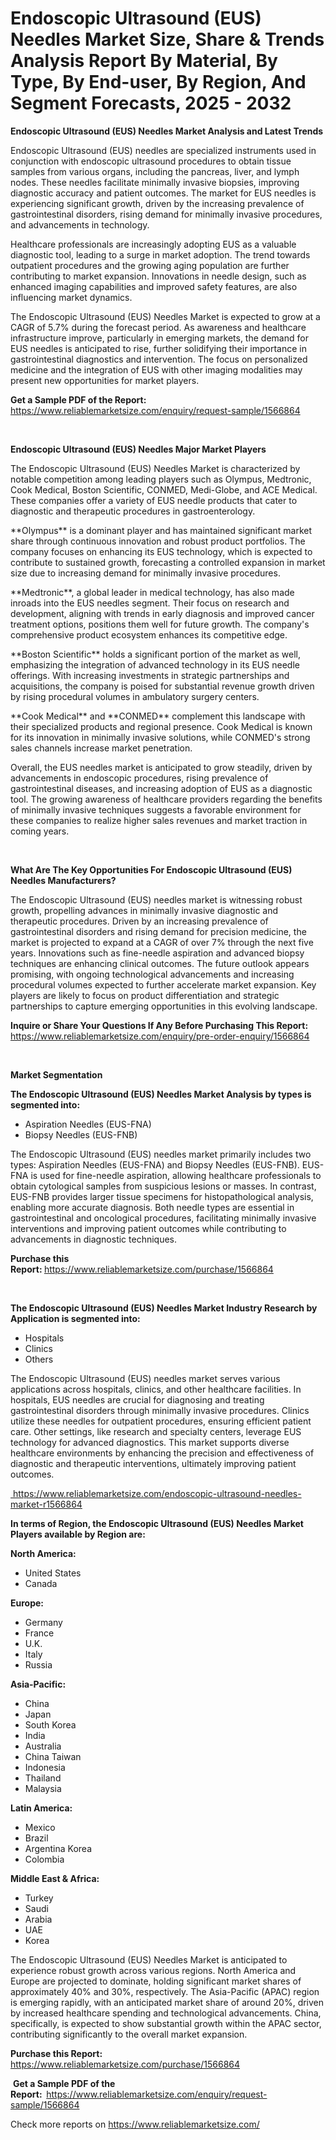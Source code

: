 <p><h1>Endoscopic Ultrasound (EUS) Needles Market Size, Share & Trends Analysis Report By Material, By Type, By End-user, By Region, And Segment Forecasts, 2025 - 2032</h1></p><p><strong>Endoscopic Ultrasound (EUS) Needles Market Analysis and Latest Trends</strong></p>
<p><p>Endoscopic Ultrasound (EUS) needles are specialized instruments used in conjunction with endoscopic ultrasound procedures to obtain tissue samples from various organs, including the pancreas, liver, and lymph nodes. These needles facilitate minimally invasive biopsies, improving diagnostic accuracy and patient outcomes. The market for EUS needles is experiencing significant growth, driven by the increasing prevalence of gastrointestinal disorders, rising demand for minimally invasive procedures, and advancements in technology. </p><p>Healthcare professionals are increasingly adopting EUS as a valuable diagnostic tool, leading to a surge in market adoption. The trend towards outpatient procedures and the growing aging population are further contributing to market expansion. Innovations in needle design, such as enhanced imaging capabilities and improved safety features, are also influencing market dynamics.</p><p>The Endoscopic Ultrasound (EUS) Needles Market is expected to grow at a CAGR of 5.7% during the forecast period. As awareness and healthcare infrastructure improve, particularly in emerging markets, the demand for EUS needles is anticipated to rise, further solidifying their importance in gastrointestinal diagnostics and intervention. The focus on personalized medicine and the integration of EUS with other imaging modalities may present new opportunities for market players.</p></p>
<p><strong>Get a Sample PDF of the Report:&nbsp;</strong> <a href="https://www.reliablemarketsize.com/enquiry/request-sample/1566864?utm_campaign=3382&utm_medium=2&utm_source=Github&utm_content=ia&utm_term=22032025&utm_id=endoscopic-ultrasound-eus-needles">https://www.reliablemarketsize.com/enquiry/request-sample/1566864</a></p>
<p>&nbsp;</p>
<p><strong>Endoscopic Ultrasound (EUS) Needles Major Market Players</strong></p>
<p><p>The Endoscopic Ultrasound (EUS) Needles Market is characterized by notable competition among leading players such as Olympus, Medtronic, Cook Medical, Boston Scientific, CONMED, Medi-Globe, and ACE Medical. These companies offer a variety of EUS needle products that cater to diagnostic and therapeutic procedures in gastroenterology.</p><p>**Olympus** is a dominant player and has maintained significant market share through continuous innovation and robust product portfolios. The company focuses on enhancing its EUS technology, which is expected to contribute to sustained growth, forecasting a controlled expansion in market size due to increasing demand for minimally invasive procedures.</p><p>**Medtronic**, a global leader in medical technology, has also made inroads into the EUS needles segment. Their focus on research and development, aligning with trends in early diagnosis and improved cancer treatment options, positions them well for future growth. The company's comprehensive product ecosystem enhances its competitive edge.</p><p>**Boston Scientific** holds a significant portion of the market as well, emphasizing the integration of advanced technology in its EUS needle offerings. With increasing investments in strategic partnerships and acquisitions, the company is poised for substantial revenue growth driven by rising procedural volumes in ambulatory surgery centers.</p><p>**Cook Medical** and **CONMED** complement this landscape with their specialized products and regional presence. Cook Medical is known for its innovation in minimally invasive solutions, while CONMED's strong sales channels increase market penetration.</p><p>Overall, the EUS needles market is anticipated to grow steadily, driven by advancements in endoscopic procedures, rising prevalence of gastrointestinal diseases, and increasing adoption of EUS as a diagnostic tool. The growing awareness of healthcare providers regarding the benefits of minimally invasive techniques suggests a favorable environment for these companies to realize higher sales revenues and market traction in coming years.</p></p>
<p>&nbsp;</p>
<p><strong>What Are The Key Opportunities For Endoscopic Ultrasound (EUS) Needles Manufacturers?</strong></p>
<p><p>The Endoscopic Ultrasound (EUS) needles market is witnessing robust growth, propelling advances in minimally invasive diagnostic and therapeutic procedures. Driven by an increasing prevalence of gastrointestinal disorders and rising demand for precision medicine, the market is projected to expand at a CAGR of over 7% through the next five years. Innovations such as fine-needle aspiration and advanced biopsy techniques are enhancing clinical outcomes. The future outlook appears promising, with ongoing technological advancements and increasing procedural volumes expected to further accelerate market expansion. Key players are likely to focus on product differentiation and strategic partnerships to capture emerging opportunities in this evolving landscape.</p></p>
<p><strong>Inquire or Share Your Questions If Any Before Purchasing This Report:</strong> <a href="https://www.reliablemarketsize.com/enquiry/pre-order-enquiry/1566864?utm_campaign=3382&utm_medium=2&utm_source=Github&utm_content=ia&utm_term=22032025&utm_id=endoscopic-ultrasound-eus-needles">https://www.reliablemarketsize.com/enquiry/pre-order-enquiry/1566864</a></p>
<p>&nbsp;</p>
<p><strong>Market Segmentation</strong></p>
<p><strong>The Endoscopic Ultrasound (EUS) Needles Market Analysis by types is segmented into:</strong></p>
<p><ul><li>Aspiration Needles (EUS-FNA)</li><li>Biopsy Needles (EUS-FNB)</li></ul></p>
<p><p>The Endoscopic Ultrasound (EUS) needles market primarily includes two types: Aspiration Needles (EUS-FNA) and Biopsy Needles (EUS-FNB). EUS-FNA is used for fine-needle aspiration, allowing healthcare professionals to obtain cytological samples from suspicious lesions or masses. In contrast, EUS-FNB provides larger tissue specimens for histopathological analysis, enabling more accurate diagnosis. Both needle types are essential in gastrointestinal and oncological procedures, facilitating minimally invasive interventions and improving patient outcomes while contributing to advancements in diagnostic techniques.</p></p>
<p><strong>Purchase this Report:&nbsp;</strong><a href="https://www.reliablemarketsize.com/purchase/1566864?utm_campaign=3382&utm_medium=2&utm_source=Github&utm_content=ia&utm_term=22032025&utm_id=endoscopic-ultrasound-eus-needles">https://www.reliablemarketsize.com/purchase/1566864</a></p>
<p>&nbsp;</p>
<p><strong>The Endoscopic Ultrasound (EUS) Needles Market Industry Research by Application is segmented into:</strong></p>
<p><ul><li>Hospitals</li><li>Clinics</li><li>Others</li></ul></p>
<p><p>The Endoscopic Ultrasound (EUS) needles market serves various applications across hospitals, clinics, and other healthcare facilities. In hospitals, EUS needles are crucial for diagnosing and treating gastrointestinal disorders through minimally invasive procedures. Clinics utilize these needles for outpatient procedures, ensuring efficient patient care. Other settings, like research and specialty centers, leverage EUS technology for advanced diagnostics. This market supports diverse healthcare environments by enhancing the precision and effectiveness of diagnostic and therapeutic interventions, ultimately improving patient outcomes.</p></p>
<p><a href="https://www.reliablemarketsize.com/endoscopic-ultrasound-needles-market-r1566864?utm_campaign=3382&utm_medium=2&utm_source=Github&utm_content=ia&utm_term=22032025&utm_id=endoscopic-ultrasound-eus-needles">&nbsp;https://www.reliablemarketsize.com/endoscopic-ultrasound-needles-market-r1566864</a></p>
<p><strong>In terms of Region, the Endoscopic Ultrasound (EUS) Needles Market Players available by Region are:</strong></p>
<p>
    <p> <strong> North America: </strong>
        <ul>
            <li>United States</li>
            <li>Canada</li>
        </ul>
        </p> 
    <p> <strong> Europe: </strong>
        <ul>
            <li>Germany</li>
            <li>France</li>
            <li>U.K.</li>
            <li>Italy</li>
            <li>Russia</li>
        </ul>
        </p> 
    <p> <strong> Asia-Pacific: </strong>
        <ul>
            <li>China</li>
            <li>Japan</li>
            <li>South Korea</li>
            <li>India</li>
            <li>Australia</li>
            <li>China Taiwan</li>
            <li>Indonesia</li>
            <li>Thailand</li>
            <li>Malaysia</li>
        </ul>
        </p> 
    <p> <strong> Latin America: </strong>
        <ul>
            <li>Mexico</li>
            <li>Brazil</li>
            <li>Argentina Korea</li>
            <li>Colombia</li>
        </ul>
        </p> 
    <p> <strong> Middle East & Africa: </strong>
        <ul>
            <li>Turkey</li>
            <li>Saudi</li>
            <li>Arabia</li>
            <li>UAE</li>
            <li>Korea</li>
        </ul>
    </p>
    </p>
<p><p>The Endoscopic Ultrasound (EUS) Needles Market is anticipated to experience robust growth across various regions. North America and Europe are projected to dominate, holding significant market shares of approximately 40% and 30%, respectively. The Asia-Pacific (APAC) region is emerging rapidly, with an anticipated market share of around 20%, driven by increased healthcare spending and technological advancements. China, specifically, is expected to show substantial growth within the APAC sector, contributing significantly to the overall market expansion.</p></p>
<p><strong>Purchase this Report: </strong><a href="https://www.reliablemarketsize.com/purchase/1566864?utm_campaign=3382&utm_medium=2&utm_source=Github&utm_content=ia&utm_term=22032025&utm_id=endoscopic-ultrasound-eus-needles">https://www.reliablemarketsize.com/purchase/1566864</a></p>
<p>&nbsp;<strong>Get a Sample PDF of the Report:&nbsp;&nbsp;</strong><a href="https://www.reliablemarketsize.com/enquiry/request-sample/1566864?utm_campaign=3382&utm_medium=2&utm_source=Github&utm_content=ia&utm_term=22032025&utm_id=endoscopic-ultrasound-eus-needles">https://www.reliablemarketsize.com/enquiry/request-sample/1566864</a></p>
<p><strong></strong></p>
<p>Check more reports on <a href="https://www.reliablemarketsize.com/?utm_campaign=3382&utm_medium=2&utm_source=Github&utm_content=ia&utm_term=22032025&utm_id=endoscopic-ultrasound-eus-needles">https://www.reliablemarketsize.com/</a></p>